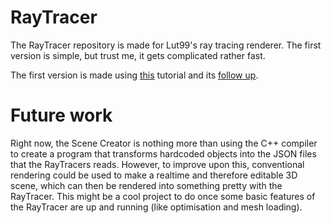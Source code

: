 # RayTracer
The RayTracer repository is made for Lut99's ray tracing renderer. The first version is simple, but trust me, it gets complicated rather fast.

The first version is made using [this](https://raytracing.github.io/books/RayTracingInOneWeekend.html) tutorial and its [follow up](https://raytracing.github.io/books/RayTracingTheNextWeek.html).


# Future work
Right now, the Scene Creator is nothing more than using the C++ compiler to create a program that transforms hardcoded objects into the JSON files that the RayTracers reads. However, to improve upon this, conventional rendering could be used to make a realtime and therefore editable 3D scene, which can then be rendered into something pretty with the RayTracer. This might be a cool project to do once some basic features of the RayTracer are up and running (like optimisation and mesh loading).